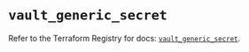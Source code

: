 # `vault_generic_secret`

Refer to the Terraform Registry for docs: [`vault_generic_secret`](https://registry.terraform.io/providers/hashicorp/vault/4.8.0/docs/resources/generic_secret).
